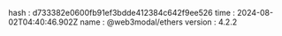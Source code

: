 hash    : d733382e0600fb91ef3bdde412384c642f9ee526 
time    : 2024-08-02T04:40:46.902Z
name    : @web3modal/ethers
version : 4.2.2